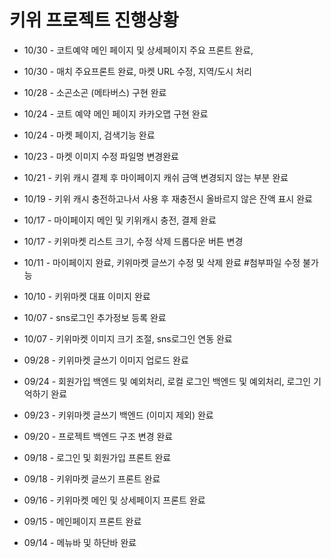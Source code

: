 # 키위 프로젝트 진행상황

- 10/30 - 코트예약 메인 페이지 및 상세페이지 주요 프론트 완료, 

- 10/30 - 매치 주요프론트 완료, 마켓 URL 수정, 지역/도시 처리

- 10/28 - 소곤소곤 (메타버스) 구현 완료

- 10/24 - 코트 예약 메인 페이지 카카오맵 구현 완료

- 10/24 - 마켓 페이지, 검색기능 완료

- 10/23 - 마켓 이미지 수정 파일명 변경완료

- 10/21 - 키위 캐시 결제 후 마이페이지 캐쉬 금액 변경되지 않는 부분 완료

- 10/19 - 키위 캐시 충전하고나서 사용 후 재충전시 올바르지 않은 잔액 표시 완료

- 10/17 - 마이페이지 메인 및 키위캐시 충전, 결제 완료

- 10/17 - 키위마켓 리스트 크기, 수정 삭제 드롭다운 버튼 변경

- 10/11 - 마이페이지 완료, 키위마켓 글쓰기 수정 및 삭제 완료 #첨부파일 수정 불가능

- 10/10 - 키위마켓 대표 이미지 완료

- 10/07 - sns로그인 추가정보 등록 완료

- 10/07 - 키위마켓 이미지 크기 조절, sns로그인 연동 완료 

- 09/28 - 키위마켓 글쓰기 이미지 업로드 완료

- 09/24 - 회원가입 백엔드 및 예외처리, 로컬 로그인 백엔드 및 예외처리, 로그인 기억하기 완료 

- 09/23 - 키위마켓 글쓰기 백엔드 (이미지 제외) 완료

- 09/20 - 프로젝트 백엔드 구조 변경 완료 

- 09/18 - 로그인 및 회원가입 프론트 완료

- 09/18 - 키위마켓 글쓰기 프론트 완료

- 09/16 - 키위마켓 메인 및 상세페이지 프론트 완료

- 09/15 - 메인페이지 프론트 완료

- 09/14 - 메뉴바 및 하단바 완료
